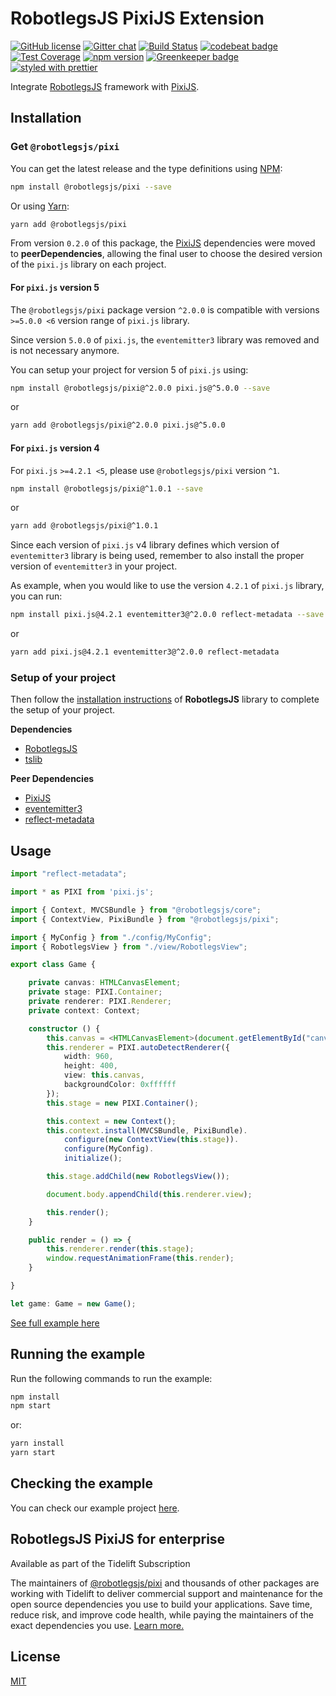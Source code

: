 # RobotlegsJS PixiJS Extension

[![GitHub license](https://img.shields.io/badge/license-MIT-green.svg)](https://github.com/RobotlegsJS/RobotlegsJS-Pixi/blob/master/LICENSE)
[![Gitter chat](https://badges.gitter.im/RobotlegsJS/RobotlegsJS.svg)](https://gitter.im/RobotlegsJS/RobotlegsJS)
[![Build Status](https://travis-ci.com/RobotlegsJS/RobotlegsJS-Pixi.svg?branch=master)](https://travis-ci.com/RobotlegsJS/RobotlegsJS-Pixi)
[![codebeat badge](https://codebeat.co/badges/f9e9f52e-ddef-4f51-82b7-9e6a695474ab)](https://codebeat.co/projects/github-com-robotlegsjs-robotlegsjs-pixi-master)
[![Test Coverage](https://codeclimate.com/github/RobotlegsJS/RobotlegsJS-Pixi/badges/coverage.svg)](https://codeclimate.com/github/RobotlegsJS/RobotlegsJS-Pixi/coverage)
[![npm version](https://badge.fury.io/js/%40robotlegsjs%2Fpixi.svg)](https://badge.fury.io/js/%40robotlegsjs%2Fpixi)
[![Greenkeeper badge](https://badges.greenkeeper.io/RobotlegsJS/RobotlegsJS-Pixi.svg)](https://greenkeeper.io/)
[![styled with prettier](https://img.shields.io/badge/styled_with-prettier-ff69b4.svg)](https://github.com/prettier/prettier)

Integrate [RobotlegsJS](https://github.com/RobotlegsJS/RobotlegsJS)
framework with [PixiJS](https://github.com/pixijs/pixi.js).

## Installation

### Get `@robotlegsjs/pixi`

You can get the latest release and the type definitions using [NPM](https://www.npmjs.com/):

```bash
npm install @robotlegsjs/pixi --save
```

Or using [Yarn](https://yarnpkg.com/en/):

```bash
yarn add @robotlegsjs/pixi
```

From version `0.2.0` of this package, the [PixiJS](https://github.com/pixijs/pixi.js) dependencies were moved to **peerDependencies**,
allowing the final user to choose the desired version of the `pixi.js` library on each project.

#### For `pixi.js` version 5

The `@robotlegsjs/pixi` package version `^2.0.0` is compatible with versions `>=5.0.0 <6` version range of `pixi.js` library.

Since version `5.0.0` of `pixi.js`, the `eventemitter3` library was removed and is not necessary anymore.

You can setup your project for version 5 of `pixi.js` using:

```bash
npm install @robotlegsjs/pixi@^2.0.0 pixi.js@^5.0.0 --save
```

or

```bash
yarn add @robotlegsjs/pixi@^2.0.0 pixi.js@^5.0.0
```

#### For `pixi.js` version 4

For `pixi.js` `>=4.2.1 <5`, please use `@robotlegsjs/pixi` version `^1`.

```bash
npm install @robotlegsjs/pixi@^1.0.1 --save
```

or

```bash
yarn add @robotlegsjs/pixi@^1.0.1
```

Since each version of `pixi.js` v4 library defines which version of `eventemitter3` library is being used, remember to also install the proper version of `eventemitter3` in your project.

As example, when you would like to use the version `4.2.1` of `pixi.js` library, you can run:

```bash
npm install pixi.js@4.2.1 eventemitter3@^2.0.0 reflect-metadata --save
```

or

```bash
yarn add pixi.js@4.2.1 eventemitter3@^2.0.0 reflect-metadata
```

### Setup of your project

Then follow the [installation instructions](https://github.com/RobotlegsJS/RobotlegsJS/blob/master/README.md#installation) of **RobotlegsJS** library to complete the setup of your project.

**Dependencies**

+ [RobotlegsJS](https://github.com/RobotlegsJS/RobotlegsJS)
+ [tslib](https://github.com/Microsoft/tslib)

**Peer Dependencies**

+ [PixiJS](https://github.com/pixijs/pixi.js)
+ [eventemitter3](https://github.com/primus/eventemitter3)
+ [reflect-metadata](https://github.com/rbuckton/reflect-metadata)

## Usage

```typescript
import "reflect-metadata";

import * as PIXI from 'pixi.js';

import { Context, MVCSBundle } from "@robotlegsjs/core";
import { ContextView, PixiBundle } from "@robotlegsjs/pixi";

import { MyConfig } from "./config/MyConfig";
import { RobotlegsView } from "./view/RobotlegsView";

export class Game {

    private canvas: HTMLCanvasElement;
    private stage: PIXI.Container;
    private renderer: PIXI.Renderer;
    private context: Context;

    constructor () {
        this.canvas = <HTMLCanvasElement>(document.getElementById("canvas"));
        this.renderer = PIXI.autoDetectRenderer({
            width: 960,
            height: 400,
            view: this.canvas,
            backgroundColor: 0xffffff
        });
        this.stage = new PIXI.Container();

        this.context = new Context();
        this.context.install(MVCSBundle, PixiBundle).
            configure(new ContextView(this.stage)).
            configure(MyConfig).
            initialize();

        this.stage.addChild(new RobotlegsView());

        document.body.appendChild(this.renderer.view);

        this.render();
    }

    public render = () => {
        this.renderer.render(this.stage);
        window.requestAnimationFrame(this.render);
    }

}

let game: Game = new Game();

```

[See full example here](example/index.ts)

## Running the example

Run the following commands to run the example:

```bash
npm install
npm start
```

or:

```bash
yarn install
yarn start
```

## Checking the example

You can check our example project [here](http://robotlegsjs.io/RobotlegsJS-Pixi).

## RobotlegsJS PixiJS for enterprise

Available as part of the Tidelift Subscription

The maintainers of [@robotlegsjs/pixi](https://github.com/RobotlegsJS/RobotlegsJS-Pixi) and thousands of other packages are working with Tidelift to deliver commercial support and maintenance for the open source dependencies you use to build your applications. Save time, reduce risk, and improve code health, while paying the maintainers of the exact dependencies you use. [Learn more.](https://tidelift.com/subscription/pkg/npm-robotlegsjs-pixi?utm_source=npm-robotlegsjs-pixi&utm_medium=referral&utm_campaign=enterprise&utm_term=repo)

## License

[MIT](LICENSE)
